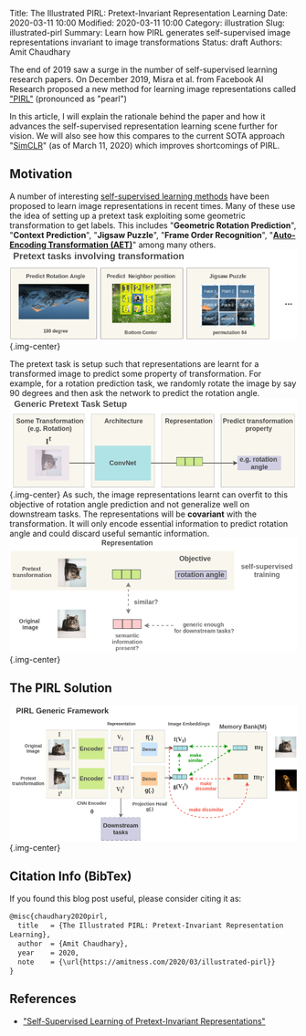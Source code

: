 Title: The Illustrated PIRL: Pretext-Invariant Representation Learning
Date: 2020-03-11 10:00
Modified: 2020-03-11 10:00
Category: illustration
Slug: illustrated-pirl
Summary: Learn how PIRL generates self-supervised image representations invariant to image transformations
Status: draft
Authors: Amit Chaudhary

The end of 2019 saw a surge in the number of self-supervised learning research papers. On December 2019, Misra et al. from Facebook AI Research proposed a new method for learning image representations called ["PIRL"](https://arxiv.org/abs/1912.01991) (pronounced as "pearl")

In this article, I will explain the rationale behind the paper and how it advances the self-supervised representation learning scene further for vision. We will also see how this compares to the current SOTA approach "[SimCLR](https://amitness.com/2020/03/illustrated-simclr/)" (as of March 11, 2020) which improves shortcomings of PIRL.

## Motivation
A number of interesting [self-supervised learning methods](https://amitness.com/2020/02/illustrated-self-supervised-learning/) have been proposed to learn image representations in recent times. Many of these use the idea of setting up a pretext task exploiting some geometric transformation to get labels. This includes "**Geometric Rotation Prediction**", "**Context Prediction**", "**Jigsaw Puzzle**", "**Frame Order Recognition**", "**[Auto-Encoding Transformation (AET)](https://arxiv.org/abs/1901.04596)**" among many others.
![](/images/pirl-geometric-pretext-tasks.png){.img-center}

The pretext task is setup such that representations are learnt for a transformed image to predict some property of transformation. For example, for a rotation prediction task, we randomly rotate the image by say 90 degrees and then ask the network to predict the rotation angle. 
![](/images/pirl-generic-pretext-setup.png){.img-center}
As such, the image representations learnt can overfit to this objective of rotation angle prediction and not generalize well on downstream tasks. The representations will be **covariant** with the transformation. It will only encode essential information to predict rotation angle and could discard useful semantic information.
![](/images/pirl-covariant-representation.png){.img-center}


## The PIRL Solution

![](/images/pirl-general-architecture.png){.img-center}

## Citation Info (BibTex)
If you found this blog post useful, please consider citing it as:
```
@misc{chaudhary2020pirl,
  title   = {The Illustrated PIRL: Pretext-Invariant Representation Learning},
  author  = {Amit Chaudhary},
  year    = 2020,
  note    = {\url{https://amitness.com/2020/03/illustrated-pirl}}
}
```

## References
- ["Self-Supervised Learning of Pretext-Invariant Representations"](https://arxiv.org/abs/1912.01991)
